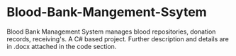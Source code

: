 # Blood-Bank-Mangement-Ssytem
Blood Bank Management System manages blood repositories, donation records, receiving's. A C# based project. Further description and details are in .docx attached in the code section.   
